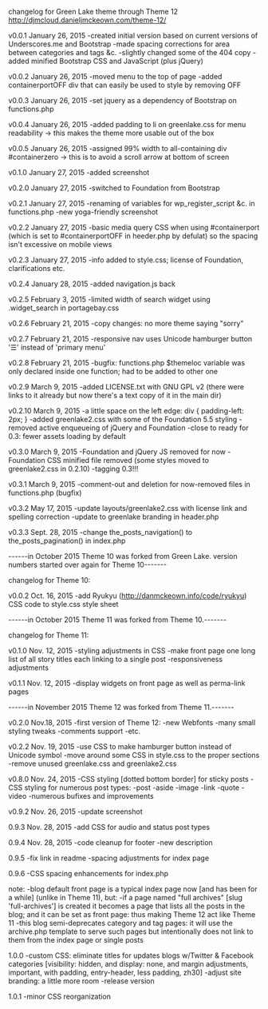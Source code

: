changelog for Green Lake theme through Theme 12
http://djmcloud.danieljmckeown.com/theme-12/

v0.0.1
January 26, 2015
-created initial version based on current versions of Underscores.me and Bootstrap
-made spacing corrections for area between categories and tags &c.
-slightly changed some of the 404 copy
-added minified Bootstrap CSS and JavaScript (plus jQuery)

v0.0.2
January 26, 2015
-moved menu to the top of page
-added containerportOFF div that can easily be used to style by removing OFF

v0.0.3
January 26, 2015
-set jquery as a dependency of Bootstrap on functions.php

v0.0.4
January 26, 2015
-added padding to li on greenlake.css for menu readability
-> this makes the theme more usable out of the box

v0.0.5
January 26, 2015
-assigned 99% width to all-containing div #containerzero
-> this is to avoid a scroll arrow at bottom of screen

v0.1.0
January 27, 2015
-added screenshot

v0.2.0
January 27, 2015
-switched to Foundation from Bootstrap

v0.2.1
January 27, 2015
-renaming of variables for wp_register_script &c. in functions.php
-new yoga-friendly screenshot

v0.2.2
January 27, 2015
-basic media query CSS when using #containerport (which is set to
	#containerportOFF in heeder.php by defulat) so the spacing
	isn't excessive on mobile views

v0.2.3
January 27, 2015
-info added to style.css; license of Foundation, clarifications etc.

v0.2.4
January 28, 2015
-added navigation.js back

v0.2.5
February 3, 2015
-limited width of search widget using .widget_search in portagebay.css

v0.2.6
February 21, 2015
-copy changes: no more theme saying "sorry"

v0.2.7
February 21, 2015
-responsive nav uses Unicode hamburger button '☰' instead of 'primary menu'

v0.2.8
February 21, 2015
-bugfix: functions.php $themeloc variable was only declared inside one function; had to be added to other one

v0.2.9
March 9, 2015
-added LICENSE.txt with GNU GPL v2 (there were links to it already but now there's a text copy of it in the main dir)

v0.2.10
March 9, 2015
-a little space on the left edge: div { padding-left: 2px; }
-added greenlake2.css with some of the Foundation 5.5 styling
-removed active enqueueing of jQuery and Foundation
-close to ready for 0.3: fewer assets loading by default

v0.3.0
March 9, 2015
-Foundation and jQuery JS removed for now
-Foundation CSS minified file removed (some styles moved to greenlake2.css in 0.2.10)
-tagging 0.3!!!

v0.3.1
March 9, 2015
-comment-out and deletion for now-removed files in functions.php (bugfix)

v0.3.2
May 17, 2015
-update layouts/greenlake2.css with license link and spelling correction
-update to greenlake branding in header.php

v0.3.3
Sept. 28, 2015
-change the_posts_navigation() to the_posts_pagination() in index.php

------in October 2015 Theme 10 was forked from Green Lake.  version numbers started over again for Theme 10-------

changelog for Theme 10:

v0.0.2
Oct. 16, 2015
-add Ryukyu (http://danmckeown.info/code/ryukyu) CSS code to style.css style sheet

------in October 2015 Theme 11 was forked from Theme 10.-------

changelog for Theme 11:

v0.1.0
Nov. 12, 2015
-styling adjustments in CSS
-make front page one long list of all story titles each linking to a single post
-responsiveness adjustments

v0.1.1
Nov. 12, 2015
-display widgets on front page as well as perma-link pages

------in November 2015 Theme 12 was forked from Theme 11.-------

v0.2.0
Nov.18, 2015
-first version of Theme 12:
	-new Webfonts
	-many small styling tweaks
	-comments support
	-etc.

v0.2.2
Nov. 19, 2015
-use CSS to make hamburger button instead of Unicode symbol
-move around some CSS in style.css to the proper sections
-remove unused greenlake.css and greenlake2.css

v0.8.0
Nov. 24, 2015
-CSS styling [dotted bottom border] for sticky posts
-CSS styling for numerous post types:
	-post
	-aside
	-image
	-link
	-quote
	-video
-numerous bufixes and improvements

v0.9.2
Nov. 26, 2015
-update screenshot

0.9.3
Nov. 28, 2015
-add CSS for audio and status post types

0.9.4
Nov. 28, 2015
-code cleanup for footer
-new description

0.9.5
-fix link in readme
-spacing adjustments for index page

0.9.6
-CSS spacing enhancements for index.php

note:
-blog default front page is a typical index page now [and has been for a while]
  (unlike in Theme 11), but:
	-if a page named "full archives" [slug 'full-archives'] is created it
	  becomes a page that lists all the posts in the blog; and it can be set as
	  front page: thus making Theme 12 act like Theme 11
-this blog semi-deprecates category and tag pages: it will use the archive.php
  template to serve such pages but intentionally does not link to them from the
  index page or single posts

1.0.0
-custom CSS: eliminate titles for updates blogs w/Twitter & Facebook categories
  [visibility: hidden, and display: none, and margin adjustments, important,
   with padding, entry-header, less padding, zh30]
-adjust site branding: a little more room
-release version

1.0.1
-minor CSS reorganization
